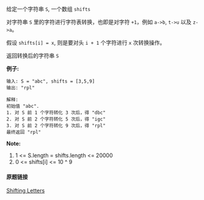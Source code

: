 给定一个字符串 `S`, 一个数组 `shifts`

对字符串 `S` 里的字符进行字符表转换，也即是对字符 `+1`，例如 `a->b`, `t->u` 以及 `z->a`。

假设 `shifts[i] = x`, 则是要对头 `i + 1` 个字符进行 `x` 次转换操作。

返回转换后的字符串 `S`

**例子:**

```
输入: S = "abc", shifts = [3,5,9]
输出: "rpl"

解释: 
初始值 "abc".
1. 对 S 前 1 个字符转化 3 次后，得 "dbc"
2. 对 S 前 2 个字符转化 5 次后，得 "igc"
3. 对 S 前 2 个字符转化 9 次后，得 "rpl"
最终返回 "rpl"
```

**Note:**

1. 1 <= S.length = shifts.length <= 20000
2. 0 <= shifts[i] <= 10 ^ 9

#### 原题链接

[Shifting Letters](https://leetcode.com/problems/shifting-letters/description/)